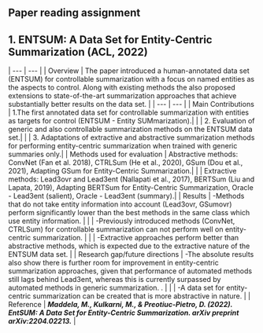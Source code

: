 ## Paper reading assignment
## 1. ENTSUM: A Data Set for Entity-Centric Summarization (ACL, 2022)

| --- | --- |
| Overview  | The paper introduced a human-annotated data set (ENTSUM) for controllable summarization with a focus on named entities as the aspects to control. Along      with existing methods the also proposed extensions to state-of-the-art summarization approaches that achieve substantially better results on the data set. |
| --- | --- |
| Main Contributions  | 1.The first annotated data set for controllable summarization with entities as targets for control (ENTSUM - Entity SUMmarization).|
|                     | 2. Evaluation of generic and also controllable summarization methods on the ENTSUM data set.|
|                     | 3. Adaptations of extractive and abstractive summarization methods for performing entity-centric summarization when trained with generic summaries only.|
| Methods used for evaluation  | Abstractive methods: ConvNet (Fan et al. 2018), CTRLSum (He et al., 2020), GSum (Dou et al., 2021), Adapting GSum for Entity-Centric Summarization.|
|                              | Extractive methods: Lead3ovr and Lead3ent (Nallapati et al., 2017), BERTSum (Liu and Lapata, 2019), Adapting BERTSum for Entity-Centric Summarization, Oracle - Lead3ent (salient), Oracle - Lead3ent (summary).|
| Results  | -Methods that do not take entity information into account (Lead3ovr, GSumovr) perform significantly lower than the best methods in the same class which use entity information. |
|          | -Previously introduced methods (ConvNet, CTRLSum) for controllable summarization can not perform well on entity-centric summarization. |
|          | -Extractive approaches perform better than abstractive methods, which is expected due to the extractive nature of the ENTSUM data set. |
| Research gap/future directions  | -The absolute results also show there is further room for improvement in entity-centric summarization approaches, given that performance of automated methods still lags behind Lead3ent, whereas this is currently surpassed by automated methods in generic summarization. . |
|                                 | -A data set for entity-centric summarization can be created that is more abstractive in nature. |
| Reference  | ***Maddela, M., Kulkarni, M., & Preotiuc-Pietro, D. (2022). EntSUM: A Data Set for Entity-Centric Summarization. arXiv preprint arXiv:2204.02213.*** |
